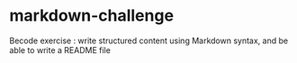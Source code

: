 # markdown-challenge
Becode exercise : write structured content using Markdown syntax, and be able to write a README file
